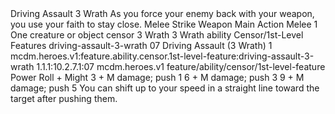 <ability>
  <name>Driving Assault</name>
  <cost>3 Wrath</cost>
  <flavor>As you force your enemy back with your weapon, you use your faith to stay close.</flavor>
  <keywords>
    <keyword>Melee</keyword>
    <keyword>Strike</keyword>
    <keyword>Weapon</keyword>
  </keywords>
  <type>Main Action</type>
  <distance>Melee 1</distance>
  <target>One creature or object</target>
  <metadata>
    <class>censor</class>
    <cost>3 Wrath</cost>
    <cost_amount>3</cost_amount>
    <cost_resource>Wrath</cost_resource>
    <feature_type>ability</feature_type>
    <file_dpath>Censor/1st-Level Features</file_dpath>
    <item_id>driving-assault-3-wrath</item_id>
    <item_index>07</item_index>
    <item_name>Driving Assault (3 Wrath)</item_name>
    <level>1</level>
    <scc>mcdm.heroes.v1:feature.ability.censor.1st-level-feature:driving-assault-3-wrath</scc>
    <scdc>1.1.1:10.2.7.1:07</scdc>
    <source>mcdm.heroes.v1</source>
    <type>feature/ability/censor/1st-level-feature</type>
  </metadata>
  <effects>
    <effect type="roll">
      <roll>Power Roll + Might</roll>
      <t1>3 + M damage; push 1</t1>
      <t2>6 + M damage; push 3</t2>
      <t3>9 + M damage; push 5</t3>
    </effect>
    <effect type="mundane">You can shift up to your speed in a straight line toward the target after pushing them.</effect>
  </effects>
</ability>
